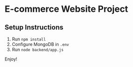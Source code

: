 # E-commerce Website Project

## Setup Instructions

1. Run `npm install`
2. Configure MongoDB in `.env`
3. Run `node backend/app.js`

Enjoy!